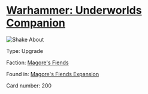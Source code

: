 # [Warhammer: Underworlds Companion](https://guidokessels.github.io/wh-underworlds)

  

![Shake About](https://warhammerunderworlds.com/wp-content/uploads/sites/6/2018/03/200_ENG.png)



Type: Upgrade

Faction: [Magore's Fiends](https://guidokessels.github.io/wh-underworlds/factions/magores-fiends.md)

Found in: [Magore's Fiends Expansion](https://guidokessels.github.io/wh-underworlds/locations/magores-fiends-expansion.md)

Card number: 200
